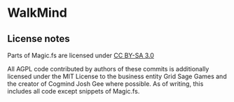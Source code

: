 # WalkMind

## License notes
Parts of Magic.fs are licensed under [CC BY-SA 3.0](https://creativecommons.org/licenses/by-sa/3.0/)

All AGPL code contributed by authors of these commits is additionally licensed under the MIT License to the business entity Grid Sage Games and the creator of Cogmind Josh Gee where possible. As of writing, this includes all code except snippets of Magic.fs.
